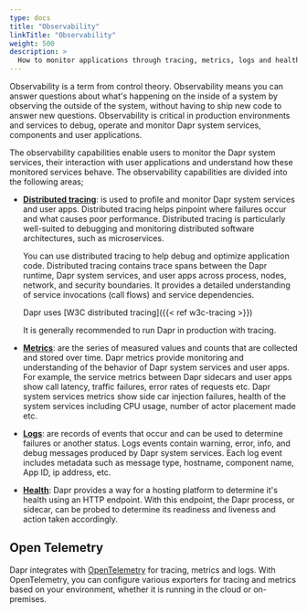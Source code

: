 ```yaml
---
type: docs
title: "Observability"
linkTitle: "Observability"
weight: 500
description: >
  How to monitor applications through tracing, metrics, logs and health
---
```


Observability is a term from control theory. Observability means you can answer questions about what's happening on the inside of a system by observing the outside of the system, without having to ship new code to answer new questions. Observability is critical in production environments and services to debug, operate and monitor Dapr system services, components and user applications.

The observability capabilities enable users to monitor the Dapr system services, their interaction with user applications and understand how these monitored services behave. The observability capabilities are divided into the following areas;

* **[Distributed tracing](./traces.md)**: is used to profile and monitor Dapr system services and user apps. Distributed tracing helps pinpoint where failures occur and what causes poor performance. Distributed tracing is particularly well-suited to debugging and monitoring distributed software architectures, such as microservices.

    You can use distributed tracing to help debug and optimize application code. Distributed tracing contains trace spans between the Dapr runtime, Dapr system services, and user apps across process, nodes, network, and security boundaries. It provides a detailed understanding of service invocations (call flows) and service dependencies.

    Dapr uses [W3C distributed tracing]({{< ref w3c-tracing >}})

    It is generally recommended to run Dapr in production with tracing.
* **[Metrics](./metrics.md)**: are the series of measured values and counts that are collected and stored over time. Dapr metrics provide monitoring and understanding of the behavior of Dapr system services and user apps. For example, the service metrics between Dapr sidecars and user apps show call latency, traffic failures, error rates of requests etc. Dapr system services metrics show side car injection failures, health of the system services including CPU usage, number of actor placement made etc.  

* **[Logs](./logs.md)**: are records of events that occur and can be used to determine failures or another status. Logs events contain warning, error, info, and debug messages produced by Dapr system services. Each log event includes metadata such as message type, hostname, component name, App ID, ip address, etc.

* **[Health](./health.md)**: Dapr provides a way for a hosting platform to determine it's health using an HTTP endpoint. With this endpoint, the Dapr process, or sidecar, can be probed to determine its readiness and liveness and action taken accordingly.

## Open Telemetry
Dapr integrates with [OpenTelemetry](https://opentelemetry.io/) for tracing, metrics and logs. With OpenTelemetry, you can configure various exporters for tracing and metrics based on your environment, whether it is running in the cloud or on-premises.
